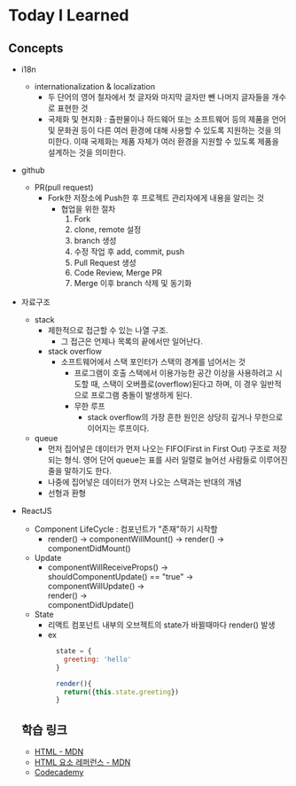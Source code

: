 # Today I Learned  
## Concepts  
- i18n  
  - internationalization & localization  
    - 두 단어의 영어 철자에서 첫 글자와 마지막 글자만 뺀 나머지 글자들을 개수로 표현한 것  
    - 국제화 및 현지화 : 츌판물이나 하드웨어 또는 소프트웨어 등의 제품을 언어 및 문화권 등이 다른 여러 환경에 대해 사용할 수 있도록 지원하는 것을 의미한다. 이때 국제화는 제품 자체가 여러 환경을 지원할 수 있도록 제품을 설계하는 것을 의미한다.  
- github  
  - PR(pull request)  
    - Fork한 저장소에 Push한 후 프로젝트 관리자에게 내용을 알리는 것  
      - 협업을 위한 절차  
        1. Fork  
        2. clone, remote 설정  
        3. branch 생성  
        4. 수정 작업 후 add, commit, push  
        5. Pull Request 생성  
        6. Code Review, Merge PR  
        7. Merge 이후 branch 삭제 및 동기화  
- 자료구조  
  - stack  
    - 제한적으로 접근할 수 있는 나열 구조.
      - 그 접근은 언제나 목록의 끝에서만 일어난다.  
    - stack overflow  
      - 소프트웨어에서 스택 포인터가 스택의 경계를 넘어서는 것  
        - 프로그램이 호출 스택에서 이용가능한 공간 이상을 사용하려고 시도할 때, 스택이 오버플로(overflow)된다고 하며, 이 경우 일반적으로 프로그램 충돌이 발생하게 된다.  
        - 무한 루프  
          - stack overflow의 가장 흔한 원인은 상당히 깊거나 무한으로 이어지는 루프이다.  
  - queue  
    - 먼저 집어넣은 데이터가 먼저 나오는 FIFO(First in First Out) 구조로 저장되는 형식. 영어 단어 queue는 표를 사러 일렬로 늘어선 사람들로 이루어진 줄을 말하기도 한다.  
    - 나중에 집어넣은 데이터가 먼저 나오는 스택과는 반대의 개념  
    - 선형과 환형  

- ReactJS  
  - Component LifeCycle : 컴포넌트가 "존재"하기 시작할  
    - render() -> componentWillMount() -> render() -> componentDidMount()  
  - Update  
    - componentWillReceiveProps() ->  
      shouldComponentUpdate()  == "true" ->  
      componentWillUpdate()  ->  
      render() ->  
      componentDidUpdate()  
  - State  
    - 리액트 컴포넌트 내부의 오브젝트의 state가 바뀔때마다 render() 발생  
    - ex  
      ```js  
        state = {
          greeting: 'hello'
        }

        render(){
          return({this.state.greeting})
        }
      ```  

  ## 학습 링크  
  - [HTML - MDN](developer.mozilla.org/ko/docs/Learn/HTML)  
  - [HTML 요소 레퍼런스 - MDN](developer.mozilla.org/ko/docs/Web/HTML/Element)  
  - [Codecademy](http://www.codecademy.com/learn)  
  
